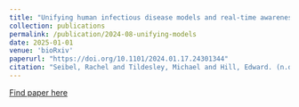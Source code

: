 ```yaml
---
title: "Unifying human infectious disease models and real-time awareness of population- and subpopulation-level intervention effectiveness"
collection: publications
permalink: /publication/2024-08-unifying-models
date: 2025-01-01
venue: 'bioRxiv'
paperurl: "https://doi.org/10.1101/2024.01.17.24301344"
citation: "Seibel, Rachel and Tildesley, Michael and Hill, Edward. (n.d. pre-print). &quot;Unifying human infectious disease models and real-time awareness of population- and subpopulation-level intervention effectiveness.&quot; <i>bioRxiv</i>."
---
```


[Find paper here](https://doi.org/10.1101/2024.01.17.24301344)